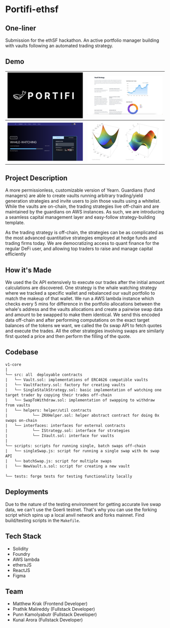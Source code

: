 # Portifi-ethsf

## One-liner

Submission for the ethSF hackathon. An active portfolio manager building with vaults following an automated trading strategy.

## Demo

| ![](./assets/portifi-logo.png) | ![](./assets/portifi-stats.jpeg) |
| :----------------------------: | :------------------------------: |
| ![](./assets/portifi-top.png)  | ![](./assets/convex.jpeg) |

## Project Description

A more permissionless, customizable version of Yearn. Guardians (fund managers) are able to create vaults running arbitrary trading/yield generation strategies and invite users to join those vaults using a whitelist. While the vaults are on-chain, the trading strategies live off-chain and are maintained by the guardians on AWS instances. As such, we are introducing a seamless capital management layer and easy-follow strategy-building template.

As the trading strategy is off-chain, the strategies can be as complicated as the most advanced quantitative strategies employed at hedge funds and trading firms today. We are democratizing access to quant finance for the regular DeFi user, and allowing top traders to raise and manage capital efficiently

## How it's Made

We used the 0x API extensively to execute our trades after the initial amount calculations are discovered. One strategy is the whale watching strategy where we tracked a specific wallet and rebalanced our vault portfolio to match the makeup of that wallet. We run a AWS lambda instance which checks every 5 mins for difference in the portfolio allocations between the whale's address and the vaults allocations and create a pairwise swap data and amount to be swapped to make them identical. We send this encoded data off-chain and after performing computations on the exact target balances of the tokens we want, we called the 0x swap API to fetch quotes and execute the trades. All the other strategies involving swaps are similarly first quoted a price and then perform the filling of the quote.

## Codebase

```
v1-core
|
└── src: all  deployable contracts
|   └── Vault.sol: implementations of ERC4626 compatible vaults
|   └── VaultFactory.sol: factory for creating vaults
|   └── SingleStalkStrategy.sol: basic implementation of watching one target trader by copying their trades off-chain
|   └── SwapToWithdraw.sol: implementation of swapping to withdraw from vaults
|   └── helpers: helper/util contracts
|           └── ZRXHelper.sol: helper abstract contract for doing 0x swaps on-chain
|   └── interfaces: interfaces for external contracts
|           └── IStrategy.sol: interface for strategies
|           └── IVault.sol: interface for vaults
|
└── scripts: scripts for running single, batch swaps off-chain
|   └── singleSwap.js: script for running a single swap with 0x swap API
|   └── batchSwap.js: script for multiple swaps
|   └── NewVault.s.sol: script for creating a new vault

└── tests: forge tests for testing functionality locally
```

## Deployments

Due to the nature of the testing environment for getting accurate live swap data, we can't use the Goerli testnet. That's why you can use the forking script which spins up a local anvil network and forks mainnet.
Find build/testing scripts in the `Makefile`.

## Tech Stack

- Solidity
- Foundry
- AWS lambda
- ethersJS
- ReactJS
- Figma

## Team

- Matthew Krak (Frontend Developer)
- Prathik Malireddy (Fullstack Developer)
- Punn Kamolyabutr (Fullstack Developer)
- Kunal Arora (Fullstack Developer)
